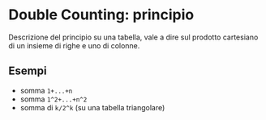 # Double Counting: principio

Descrizione del principio su una tabella, vale a dire sul prodotto cartesiano di un insieme di righe e uno di colonne.

## Esempi

- somma `1+...+n`
- somma `1^2+...+n^2`
- somma di `k/2^k` (su una tabella triangolare)
